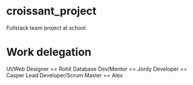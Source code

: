 # croissant_project
 Fullstack team project at school. 

 
 # Work delegation
UI/Web Designer == Rohit
Database Dev/Mentor == Jordy
Developer == Casper
Lead Developer/Scrum Master == Alex


